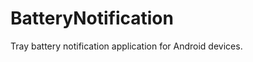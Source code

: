 BatteryNotification
===================

Tray battery notification application for Android devices.
